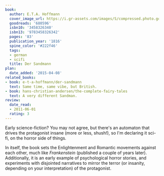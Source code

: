 ```yaml
---
book:
  author: E.T.A. Hoffmann
  cover_image_url: https://i.gr-assets.com/images/S/compressed.photo.goodreads.com/books/1177097989l/680596.jpg
  goodreads: '680596'
  isbn10: '3458326340'
  isbn13: '9783458326342'
  pages: '83'
  publication_year: '1816'
  spine_color: '#222f46'
  tags:
  - german
  - scifi
  title: Der Sandmann
plan:
  date_added: '2015-04-08'
related_books:
- book: e-t-a-hoffmann/der-sandmann
  text: Same time, same vibe, but British.
- book: hans-christian-andersen/the-complete-fairy-tales
  text: A very different Sandman.
review:
  date_read:
  - 2011-06-01
  rating: 3
---
```


Early science-fiction? You may not agree, but there's an automaton that drives the protagonist insane (more or less,
shush!), so I'm declaring it sci-fi, on the horror side of things.

In itself, the book sets the Enlightenment and Romantic movements against each other, much like *Frankenstein*
(published a couple of years later). Additionally, it is an early example of psychological horror stories, and
experiments with disjointed narratives to mirror the terror (or insanity, depending on your interpretation) of the
protagonist.

